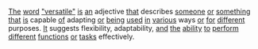 [The](./the.md) [word](./word.md) ["versatile"](./versatile.md) [is](./is.md) [an](./an.md) adjective [that](./that.md) describes [someone](./someone.md) [or](./or.md) [something](./something.md) [that](./that.md) [is](./is.md) capable [of](./of.md) adapting [or](./or.md) [being](./being.md) [used](./used.md) [in](./in.md) [various](./various.md) ways [or](./or.md) [for](./for.md) [different](./different.md) purposes. [It](./it.md) suggests flexibility, adaptability, [and](./and.md) [the](./the.md) [ability](./ability.md) [to](./to.md) [perform](./perform.md) [different](./different.md) [functions](./functions.md) [or](./or.md) [tasks](./tasks.md) effectively.